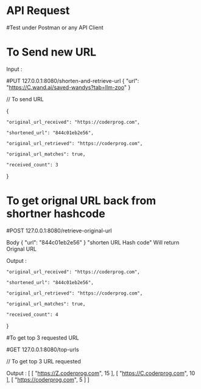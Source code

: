 # API Request 
#Test under Postman or any API Client
# To Send new URL 

Input : 

#PUT  127.0.0.1:8080/shorten-and-retrieve-url  { "url": "https://C.wand.ai/saved-wandys?tab=llm-zoo" } 

// To send URL

{

    "original_url_received": "https://coderprog.com",
    
    "shortened_url": "844c01eb2e56",
    
    "original_url_retrieved": "https://coderprog.com",
    
    "original_url_matches": true,
    
    "received_count": 3
    
}
 
# To get orignal URL back from shortner hashcode 

#POST 127.0.0.1:8080/retrieve-original-url  

Body { "url": "844c01eb2e56" }          "shorten URL Hash code"  Will return Orignal URL 

Output : 

    "original_url_received": "https://coderprog.com",
    
    "shortened_url": "844c01eb2e56",
    
    "original_url_retrieved": "https://coderprog.com",
    
    "original_url_matches": true,
    
    "received_count": 4
    
}

#To get top 3 requested URL 

#GET 127.0.0.1:8080/top-urls                             

// To get top 3 URL requested 

Output : [
    [
        "https://Z.coderprog.com",
        15
    ],
    [
        "https://C.coderprog.com",
        10
    ],
    [
        "https://coderprog.com",
        5
    ]
]
